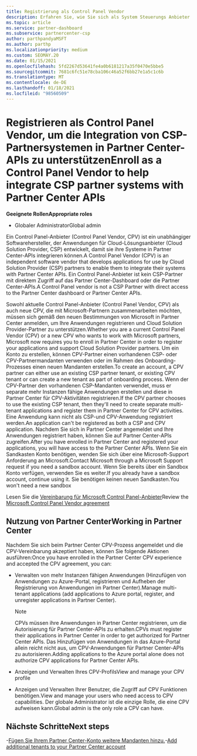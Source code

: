 ```yaml
---
title: Registrierung als Control Panel Vendor
description: Erfahren Sie, wie Sie sich als System Steuerungs Anbieter (CPV) im Partner Center registrieren, damit Sie CSP-Partner Systeme besser mit Partner Center-APIs integrieren können.
ms.topic: article
ms.service: partner-dashboard
ms.subservice: partnercenter-csp
author: parthpandyaMSFT
ms.author: parthp
ms.localizationpriority: medium
ms.custom: SEOMAY.20
ms.date: 01/15/2021
ms.openlocfilehash: 5fd2267d53641fe4a0b6181217a35f0470e5bbe5
ms.sourcegitcommit: 7681c6fc51e78cba106c46a52f6bb27e1a5c1c6b
ms.translationtype: MT
ms.contentlocale: de-DE
ms.lasthandoff: 01/18/2021
ms.locfileid: "98560509"
---
```

# <a name="enroll-as-a-control-panel-vendor-to-help-integrate-csp-partner-systems-with-partner-center-apis"></a><span data-ttu-id="b5a95-103">Registrieren als Control Panel Vendor, um die Integration von CSP-Partnersystemen in Partner Center-APIs zu unterstützen</span><span class="sxs-lookup"><span data-stu-id="b5a95-103">Enroll as a Control Panel Vendor to help integrate CSP partner systems with Partner Center APIs</span></span>


<span data-ttu-id="b5a95-104">**Geeignete Rollen**</span><span class="sxs-lookup"><span data-stu-id="b5a95-104">**Appropriate roles**</span></span>

- <span data-ttu-id="b5a95-105">Globaler Administrator</span><span class="sxs-lookup"><span data-stu-id="b5a95-105">Global admin</span></span>

<span data-ttu-id="b5a95-106">Ein Control Panel-Anbieter (Control Panel Vendor, CPV) ist ein unabhängiger Softwarehersteller, der Anwendungen für Cloud-Lösungsanbieter (Cloud Solution Provider, CSP) entwickelt, damit sie ihre Systeme in Partner Center-APIs integrieren können.</span><span class="sxs-lookup"><span data-stu-id="b5a95-106">A Control Panel Vendor (CPV) is an independent software vendor that develops applications for use by Cloud Solution Provider (CSP) partners to enable them to integrate their systems with Partner Center APIs.</span></span> <span data-ttu-id="b5a95-107">Ein Control Panel-Anbieter ist kein CSP-Partner mit direktem Zugriff auf das Partner Center-Dashboard oder die Partner Center-APIs.</span><span class="sxs-lookup"><span data-stu-id="b5a95-107">A Control Panel vendor is not a CSP Partner with direct access to the Partner Center dashboard or Partner Center APIs.</span></span>

<span data-ttu-id="b5a95-108">Sowohl aktuelle Control Panel-Anbieter (Control Panel Vendor, CPV) als auch neue CPV, die mit Microsoft-Partnern zusammenarbeiten möchten, müssen sich gemäß den neuen Bestimmungen von Microsoft in Partner Center anmelden, um Ihre Anwendungen registrieren und Cloud Solution Provider-Partner zu unterstützen.</span><span class="sxs-lookup"><span data-stu-id="b5a95-108">Whether you are a current Control Panel Vendor (CPV) or a new CPV who wants to work with Microsoft partners, Microsoft now requires you to enroll in Partner Center in order to register your applications and support Cloud Solution Provider partners.</span></span> <span data-ttu-id="b5a95-109">Um ein Konto zu erstellen, können CPV-Partner einen vorhandenen CSP- oder CPV-Partnermandanten verwenden oder im Rahmen des Onboarding-Prozesses einen neuen Mandanten erstellen.</span><span class="sxs-lookup"><span data-stu-id="b5a95-109">To create an account, a CPV partner can either use an existing CSP partner tenant, or existing CPV tenant or can create a new tenant as part of onboarding process.</span></span> <span data-ttu-id="b5a95-110">Wenn der CPV-Partner den vorhandenen CSP-Mandanten verwendet, muss er separate mehr Instanzen fähige Anwendungen erstellen und diese in Partner Center für CPV-Aktivitäten registrieren.</span><span class="sxs-lookup"><span data-stu-id="b5a95-110">If the CPV partner chooses to use the existing CSP tenant, then they'll need to create separate multi-tenant applications and register them in Partner Center for CPV activities.</span></span> <span data-ttu-id="b5a95-111">Eine Anwendung kann nicht als CSP-und CPV-Anwendung registriert werden.</span><span class="sxs-lookup"><span data-stu-id="b5a95-111">An application can't be registered as both a CSP and CPV application.</span></span> <span data-ttu-id="b5a95-112">Nachdem Sie sich in Partner Center angemeldet und Ihre Anwendungen registriert haben, können Sie auf Partner Center-APIs zugreifen.</span><span class="sxs-lookup"><span data-stu-id="b5a95-112">After you have enrolled in Partner Center and registered your applications, you will have access to the Partner Center APIs.</span></span>  <span data-ttu-id="b5a95-113">Wenn Sie ein Sandkasten Konto benötigen, wenden Sie sich über eine Microsoft-Support Anforderung an Microsoft.</span><span class="sxs-lookup"><span data-stu-id="b5a95-113">Contact Microsoft through a Microsoft Support request if you need a sandbox account.</span></span> <span data-ttu-id="b5a95-114">Wenn Sie bereits über ein Sandbox Konto verfügen, verwenden Sie es weiter.</span><span class="sxs-lookup"><span data-stu-id="b5a95-114">If you already have a sandbox account, continue using it.</span></span> <span data-ttu-id="b5a95-115">Sie benötigen keinen neuen Sandkasten.</span><span class="sxs-lookup"><span data-stu-id="b5a95-115">You won't need a new sandbox</span></span>

<span data-ttu-id="b5a95-116">Lesen Sie die [Vereinbarung für Microsoft Control Panel-Anbieter](https://go.microsoft.com/fwlink/?linkid=2055198)</span><span class="sxs-lookup"><span data-stu-id="b5a95-116">Review the [Microsoft Control Panel Vendor agreement](https://go.microsoft.com/fwlink/?linkid=2055198)</span></span>


## <a name="working-in-partner-center"></a><span data-ttu-id="b5a95-117">Nutzung von Partner Center</span><span class="sxs-lookup"><span data-stu-id="b5a95-117">Working in Partner Center</span></span>

<span data-ttu-id="b5a95-118">Nachdem Sie sich beim Partner Center CPV-Prozess angemeldet und die CPV-Vereinbarung akzeptiert haben, können Sie folgende Aktionen ausführen:</span><span class="sxs-lookup"><span data-stu-id="b5a95-118">Once you have enrolled in the Partner Center CPV experience and accepted the CPV agreement, you can:</span></span>

- <span data-ttu-id="b5a95-119">Verwalten von mehr Instanzen fähigen Anwendungen (Hinzufügen von Anwendungen zu Azure-Portal, registrieren und Aufheben der Registrierung von Anwendungen im Partner Center).</span><span class="sxs-lookup"><span data-stu-id="b5a95-119">Manage multi-tenant applications (add applications to Azure portal, register, and unregister applications in Partner Center).</span></span>

    >[!Note] 
    ><span data-ttu-id="b5a95-120">CPVs müssen ihre Anwendungen in Partner Center registrieren, um die Autorisierung für Partner Center-APIs zu erhalten.</span><span class="sxs-lookup"><span data-stu-id="b5a95-120">CPVs must register their applications in Partner Center in order to get authorized for Partner Center APIs.</span></span> <span data-ttu-id="b5a95-121">Das Hinzufügen von Anwendungen in das Azure-Portal allein reicht nicht aus, um CPV-Anwendungen für Partner Center-APIs zu autorisieren.</span><span class="sxs-lookup"><span data-stu-id="b5a95-121">Adding applications to the Azure portal alone does not authorize CPV applications for Partner Center APIs.</span></span> 

- <span data-ttu-id="b5a95-122">Anzeigen und Verwalten Ihres CPV-Profils</span><span class="sxs-lookup"><span data-stu-id="b5a95-122">View and manage your CPV profile</span></span> 

- <span data-ttu-id="b5a95-123">Anzeigen und Verwalten Ihrer Benutzer, die Zugriff auf CPV Funktionen benötigen.</span><span class="sxs-lookup"><span data-stu-id="b5a95-123">View and manage your users who need access to CPV capabilities.</span></span> <span data-ttu-id="b5a95-124">Der globale Administrator ist die einzige Rolle, die eine CPV aufweisen kann.</span><span class="sxs-lookup"><span data-stu-id="b5a95-124">Global admin is the only role a CPV can have.</span></span>

## <a name="next-steps"></a><span data-ttu-id="b5a95-125">Nächste Schritte</span><span class="sxs-lookup"><span data-stu-id="b5a95-125">Next steps</span></span>

<span data-ttu-id="b5a95-126">-[Fügen Sie Ihrem Partner Center-Konto weitere Mandanten hinzu.](multi-tenant-account.md)</span><span class="sxs-lookup"><span data-stu-id="b5a95-126">-[Add additional tenants to your Partner Center account](multi-tenant-account.md)</span></span>